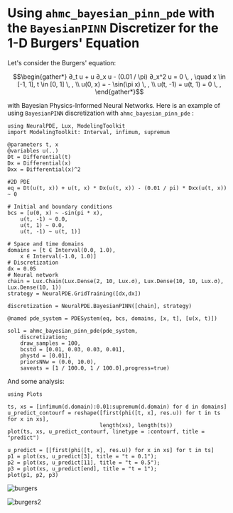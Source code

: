 # Using `ahmc_bayesian_pinn_pde` with the `BayesianPINN` Discretizer for the 1-D Burgers' Equation

Let's consider the Burgers' equation:

```math
\begin{gather*}
∂_t u + u ∂_x u - (0.01 / \pi) ∂_x^2 u = 0 \, , \quad x \in [-1, 1], t \in [0, 1] \, , \\
u(0, x) = - \sin(\pi x) \, , \\
u(t, -1) = u(t, 1) = 0 \, ,
\end{gather*}
```

with Bayesian Physics-Informed Neural Networks. Here is an example of using `BayesianPINN` discretization with `ahmc_bayesian_pinn_pde` :

```@example low_level_2
using NeuralPDE, Lux, ModelingToolkit
import ModelingToolkit: Interval, infimum, supremum

@parameters t, x
@variables u(..)
Dt = Differential(t)
Dx = Differential(x)
Dxx = Differential(x)^2

#2D PDE
eq = Dt(u(t, x)) + u(t, x) * Dx(u(t, x)) - (0.01 / pi) * Dxx(u(t, x)) ~ 0

# Initial and boundary conditions
bcs = [u(0, x) ~ -sin(pi * x),
    u(t, -1) ~ 0.0,
    u(t, 1) ~ 0.0,
    u(t, -1) ~ u(t, 1)]

# Space and time domains
domains = [t ∈ Interval(0.0, 1.0),
    x ∈ Interval(-1.0, 1.0)]
# Discretization
dx = 0.05
# Neural network
chain = Lux.Chain(Lux.Dense(2, 10, Lux.σ), Lux.Dense(10, 10, Lux.σ), Lux.Dense(10, 1))
strategy = NeuralPDE.GridTraining([dx,dx])

discretization = NeuralPDE.BayesianPINN([chain], strategy)

@named pde_system = PDESystem(eq, bcs, domains, [x, t], [u(x, t)])

sol1 = ahmc_bayesian_pinn_pde(pde_system,
    discretization;
    draw_samples = 100,
    bcstd = [0.01, 0.03, 0.03, 0.01],
    phystd = [0.01],
    priorsNNw = (0.0, 10.0),
    saveats = [1 / 100.0, 1 / 100.0],progress=true)
```

And some analysis:

```@example low_level
using Plots

ts, xs = [infimum(d.domain):0.01:supremum(d.domain) for d in domains]
u_predict_contourf = reshape([first(phi([t, x], res.u)) for t in ts for x in xs],
                             length(xs), length(ts))
plot(ts, xs, u_predict_contourf, linetype = :contourf, title = "predict")

u_predict = [[first(phi([t, x], res.u)) for x in xs] for t in ts]
p1 = plot(xs, u_predict[3], title = "t = 0.1");
p2 = plot(xs, u_predict[11], title = "t = 0.5");
p3 = plot(xs, u_predict[end], title = "t = 1");
plot(p1, p2, p3)
```

![burgers](https://user-images.githubusercontent.com/12683885/90984874-a0870800-e580-11ea-9fd4-af8a4e3c523e.png)

![burgers2](https://user-images.githubusercontent.com/12683885/90984856-8c430b00-e580-11ea-9206-1a88ebd24ca0.png)
